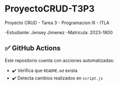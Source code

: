 # ProyectoCRUD-T3P3
Proyecto CRUD - Tarea 3 - Programacion III - ITLA

-Estudiante: Jensey Jimenez
-Matricula: 2023-1800

## ✅ GitHub Actions

Este repositorio cuenta con acciones automatizadas:

- ✔️ Verifica que `README.md` exista
- ✔️ Detecta cambios realizados en `script.js`

